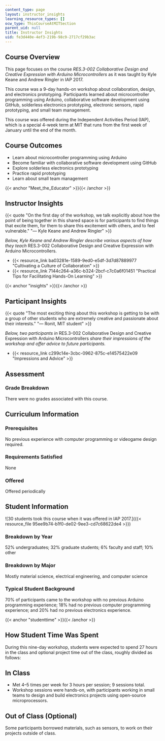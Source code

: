 ```yaml
---
content_type: page
layout: instructor_insights
learning_resource_types: []
ocw_type: ThisCourseAtMITSection
parent_uid: null
title: Instructor Insights
uid: fe3d440e-4ef3-219b-98c9-2717cf29b3ac
---
```


Course Overview
---------------

This page focuses on the course _RES.3-002 Collaborative Design and Creative Expression with Arduino Microcontrollers_ as it was taught by Kyle Keane and Andrew Ringler in IAP 2017.

This course was a 9-day hands-on workshop about collaboration, design, and electronics prototyping. Participants learned about microcontroller programming using Arduino, collaborative software development using GitHub, solderless electronics prototyping, electronic sensors, rapid prototyping, and small team management.

This course was offered during the Independent Activities Period (IAP), which is a special 4-week term at MIT that runs from the first week of January until the end of the month.

Course Outcomes
---------------

*   Learn about microcontroller programming using Arduino
*   Become familiar with collaborative software development using GitHub
*   Explore solderless electronics prototyping
*   Practice rapid prototyping
*   Learn about small team management

{{< anchor "Meet_the_Educator" >}}{{< /anchor >}}

Instructor Insights
-------------------

{{< quote "On the first day of the workshop, we talk explicitly about how the point of being together in this shared space is for participants to find things that excite them, for them to share this excitement with others, and to feel vulnerable." "— Kyle Keane and Andrew Ringler" >}}

_Below, Kyle Keane and Andrew Ringler describe various aspects of how they teach_ RES.3-002 Collaborative Design and Creative Expression with Arduino Microcontrollers.

*   {{< resource_link ba03281e-1589-9ed0-e5df-3d7d87889977 "Cultivating a Culture of Collaboration" >}}
*   {{< resource_link 7144c264-a36c-b324-2bcf-c7c0a6f01451 "Practical Tips for Facilitating Hands-On Learning" >}}

{{< anchor "insights" >}}{{< /anchor >}}

Participant Insights
--------------------

{{< quote "The most exciting thing about this workshop is getting to be with a group of other students who are extremely creative and passionate about their interests." "— Ronit, MIT student" >}}

_Below, two participants in_ RES.3-002 Collaborative Design and Creative Expression with Arduino Microcontrollers _share their impressions of the workshop and offer advice to future participants._

*   {{< resource_link c299c14e-3cbc-0962-875c-e14575422e09 "Impressions and Advice" >}}

Assessment
----------

### Grade Breakdown

There were no grades associated with this course.

Curriculum Information
----------------------

### Prerequisites

No previous experience with computer programming or videogame design required.

### Requirements Satisfied

None

### Offered

Offered periodically

Student Information
-------------------

![30 students took this course when it was offered in IAP 2017.]({{< resource_file 95ee9b74-b1f0-de02-9ee3-cd7c68622de4 >}})

### Breakdown by Year

52% undergraduates; 32% graduate students; 6% faculty and staff; 10% other

### Breakdown by Major

Mostly material science, electrical engineering, and computer science

### Typical Student Background

70% of participants came to the workshop with no previous Arduino programming experience; 18% had no previous computer programming experience; and 20% had no previous electronics experience.

{{< anchor "studenttime" >}}{{< /anchor >}}

How Student Time Was Spent
--------------------------

During this nine-day workshop, students were expected to spend 27 hours in the class and optional project time out of the class, roughly divided as follows:

In Class
--------

*   Met 4–5 times per week for 3 hours per session; 9 sessions total.
*   Workshop sessions were hands-on, with participants working in small teams to design and build electronics projects using open-source microprocessors.

Out of Class (Optional)
-----------------------

Some participants borrowed materials, such as sensors, to work on their projects outside of class.